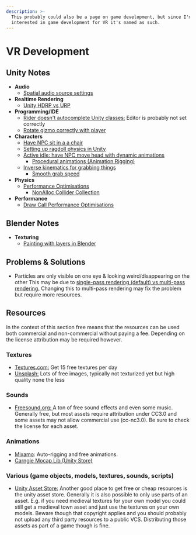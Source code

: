 ```yaml
---
description: >-
  This probably could also be a page on game development, but since I'm mainly
  interested in game development for VR it's named as such.
---
```


# VR Development

## Unity Notes

* **Audio**
  * [Spatial audio source settings](https://subscription.packtpub.com/book/game_development/9781787286450/1/01lvl1sec12/3d-sound-and-spatial-blending)
* **Realtime Rendering**
  * [Unity HDRP vs URP](https://www.youtube.com/watch?v=5MuA92xUJCA)
* **Programming/IDE**
  * [Rider doesn't autocomplete Unity classes:](https://rider-support.jetbrains.com/hc/en-us/community/posts/360010059320--Resolved-RIDER-2020-02-04-Rider-doesn-t-autocomplete-anything-from-Unity) Editor is probably not set correctly
  * [Rotate gizmo correctly with player](https://stackoverflow.com/questions/57982000/how-to-change-the-orientation-for-an-overlapbox-and-a-gizmo) 
* **Characters**
  * [Have NPC sit in a a chair](https://www.youtube.com/watch?v=bRIpwQUUN24)
  * [Setting up ragdoll physics in Unity](https://www.youtube.com/watch?v=DInV-jHm9rk)
  * [Active idle: have NPC move head with dynamic animations](https://www.youtube.com/watch?v=T7AdzwW7n2I)
    * [Procedural animations \(Animation Rigging\)](https://www.youtube.com/watch?v=saOHaHKSOi0&t=1s)
  * [Inverse kinematics for grabbing things](https://docs.unity3d.com/Manual/InverseKinematics.html)
    * [Smooth grab speed](https://forum.unity.com/threads/how-to-smooth-ik-setikpositionweight.324836/)
* **Physics**
  * [Performance Optimisations](https://www.youtube.com/watch?v=pTz3LMQpvfA)
    * [NonAlloc Collider Collection](https://youtu.be/pTz3LMQpvfA?t=617)
* **Performance**
  * [Draw Call Performance Optimisations](https://www.youtube.com/watch?v=IrYPkSIvpIw)

## Blender Notes

* **Texturing**
  * [Painting with layers in Blender](https://www.youtube.com/watch?v=fCRivuw9N7U)

## Problems & Solutions

* Particles are only visible on one eye & looking weird/disappearing on the other This may be due to [single-pass rendering \(default\) vs multi-pass rendering.](https://docs.unity3d.com/2020.1/Documentation/Manual/SinglePassStereoRendering.html) Changing this to multi-pass rendering may fix the problem but require more resources. 

## Resources

In the context of this section free means that the resources can be used both commercial and non-commercial without paying a fee. Depending on the license attribution may be required however.

### Textures

* [Textures.com:](https://www.textures.com/library) Get 15 free textures per day
* [Unsplash:](https://unsplash.com/) Lots of free images, typically not texturized yet but high quality none the less

### Sounds

* [Freesound.org: ](https://freesound.org/)A ton of free sound effects and even some music. Generally free, but most assets require attribution under CC3.0 and some assets may not allow commercial use \(cc-nc3.0\). Be sure to check the license for each asset.

### Animations

* [Mixamo](https://www.mixamo.com/#/): Auto-rigging and free animations. 
* [Carngie Mocap Lib \(Unity Store\)](https://assetstore.unity.com/packages/3d/animations/huge-fbx-mocap-library-part-1-19991)

### Various \(game objects, models, textures, sounds, scripts\)

* [Unity Asset Store:](https://assetstore.unity.com/) Another good place to get free or cheap resources is the unity asset store. Generally it is also possible to only use parts of an asset. E.g. if you need medieval textures for your own model you could still get a medieval town asset and just use the textures on your own models. Beware though that copyright applies and you should probably not upload any third party resources to a public VCS. Distributing those assets as part of a game though is fine. 



